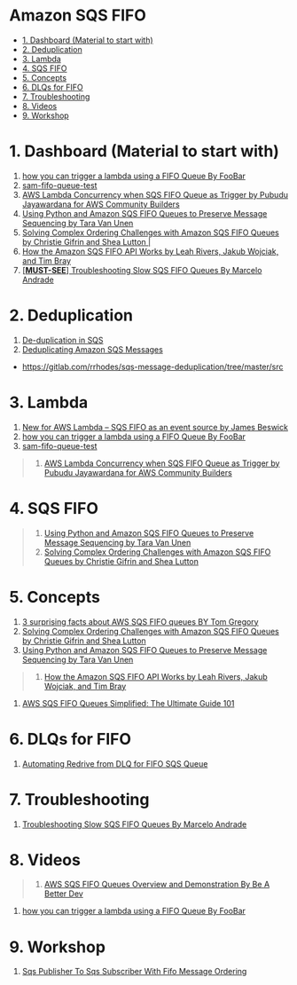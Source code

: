 <h1>Amazon SQS FIFO</h1>

<!-- TOC -->

- [1. Dashboard (Material to start with)](#1-dashboard-material-to-start-with)
- [2. Deduplication](#2-deduplication)
- [3. Lambda](#3-lambda)
- [4. SQS FIFO](#4-sqs-fifo)
- [5. Concepts](#5-concepts)
- [6. DLQs for FIFO](#6-dlqs-for-fifo)
- [7. Troubleshooting](#7-troubleshooting)
- [8. Videos](#8-videos)
- [9. Workshop](#9-workshop)

<!-- /TOC -->

# 1. Dashboard (Material to start with)

1. [how you can trigger a lambda using a FIFO Queue By FooBar](https://www.youtube.com/watch?v=wD65sR5ENxA)
1. [sam-fifo-queue-test](https://github.com/mavi888/sam-fifo-queue-test)
1. [AWS Lambda Concurrency when SQS FIFO Queue as Trigger by Pubudu Jayawardana for AWS Community Builders](https://dev.to/aws-builders/aws-lambda-concurrency-when-sqs-fifo-queue-as-trigger-1nn6)
1. [Using Python and Amazon SQS FIFO Queues to Preserve Message Sequencing by Tara Van Unen ](https://aws.amazon.com/blogs/developer/using-python-and-amazon-sqs-fifo-queues-to-preserve-message-sequencing/)
1. [Solving Complex Ordering Challenges with Amazon SQS FIFO Queues by Christie Gifrin and Shea Lutton |](https://aws.amazon.com/blogs/compute/solving-complex-ordering-challenges-with-amazon-sqs-fifo-queues/)
1. [How the Amazon SQS FIFO API Works by Leah Rivers, Jakub Wojciak, and Tim Bray](https://aws.amazon.com/blogs/developer/how-the-amazon-sqs-fifo-api-works/)
1. [[**MUST-SEE**] Troubleshooting Slow SQS FIFO Queues By Marcelo Andrade](https://www.serverlessguru.com/blog/troubleshooting-slow-sqs-fifo-queues)

# 2. Deduplication

1. [De-duplication in SQS](https://andrewtarry.com/posts/de-duplicate-sqs/)
2. [Deduplicating Amazon SQS Messages](https://medium.com/avmconsulting-blog/deduplicating-amazon-sqs-messages-dc114d1e6545)
- https://gitlab.com/rrhodes/sqs-message-deduplication/tree/master/src

# 3. Lambda

1. [New for AWS Lambda – SQS FIFO as an event source by James Beswick](https://aws.amazon.com/blogs/compute/new-for-aws-lambda-sqs-fifo-as-an-event-source/)
1. [how you can trigger a lambda using a FIFO Queue By FooBar](https://www.youtube.com/watch?v=wD65sR5ENxA)
1. [sam-fifo-queue-test](https://github.com/mavi888/sam-fifo-queue-test)
> 1. [AWS Lambda Concurrency when SQS FIFO Queue as Trigger by Pubudu Jayawardana for AWS Community Builders](https://dev.to/aws-builders/aws-lambda-concurrency-when-sqs-fifo-queue-as-trigger-1nn6)

# 4. SQS FIFO

> 1. [Using Python and Amazon SQS FIFO Queues to Preserve Message Sequencing by Tara Van Unen ](https://aws.amazon.com/blogs/developer/using-python-and-amazon-sqs-fifo-queues-to-preserve-message-sequencing/)
> 2. [Solving Complex Ordering Challenges with Amazon SQS FIFO Queues by Christie Gifrin and Shea Lutton](https://aws.amazon.com/blogs/compute/solving-complex-ordering-challenges-with-amazon-sqs-fifo-queues/)

# 5. Concepts

1. [3 surprising facts about AWS SQS FIFO queues BY Tom Gregory](https://tomgregory.com/3-surprising-facts-about-aws-sqs-fifo-queues/)
1. [Solving Complex Ordering Challenges with Amazon SQS FIFO Queues by Christie Gifrin and Shea Lutton](https://aws.amazon.com/blogs/compute/solving-complex-ordering-challenges-with-amazon-sqs-fifo-queues/)
1. [Using Python and Amazon SQS FIFO Queues to Preserve Message Sequencing by Tara Van Unen](https://aws.amazon.com/blogs/developer/using-python-and-amazon-sqs-fifo-queues-to-preserve-message-sequencing/)
> 1. [How the Amazon SQS FIFO API Works by Leah Rivers, Jakub Wojciak, and Tim Bray](https://aws.amazon.com/blogs/developer/how-the-amazon-sqs-fifo-api-works/)
1. [AWS SQS FIFO Queues Simplified: The Ultimate Guide 101](https://hevodata.com/learn/sqs-fifo-queues/)

# 6. DLQs for FIFO

1. [Automating Redrive from DLQ for FIFO SQS Queue](https://dev.to/aws-builders/automating-redrive-from-dlq-for-fifo-sqs-queue-od8)

# 7. Troubleshooting

1. [Troubleshooting Slow SQS FIFO Queues By Marcelo Andrade](https://www.serverlessguru.com/blog/troubleshooting-slow-sqs-fifo-queues)

# 8. Videos

> 1. [AWS SQS FIFO Queues Overview and Demonstration By Be A Better Dev](https://www.youtube.com/watch?v=cl_5dGGeTmY)
1. [how you can trigger a lambda using a FIFO Queue By FooBar](https://www.youtube.com/watch?v=wD65sR5ENxA)

# 9. Workshop

1. [Sqs Publisher To Sqs Subscriber With Fifo Message Ordering](https://workshops.devax.academy/monoliths-to-microservices/module5/explore_messaging_options/sqs_publisher_sqs_subscriber_with_fifo.html)
